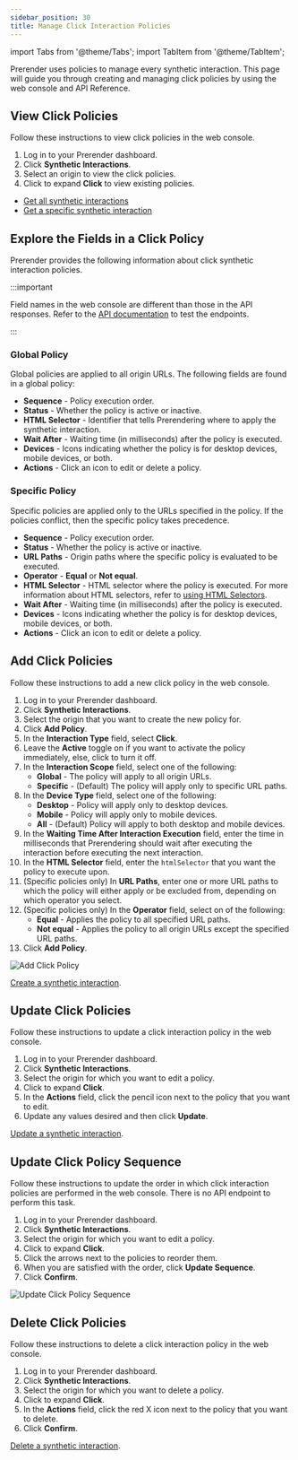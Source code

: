 ```yaml
---
sidebar_position: 30
title: Manage Click Interaction Policies
---
```

import Tabs from '@theme/Tabs';
import TabItem from '@theme/TabItem';

Prerender uses policies to manage every synthetic interaction. This page will guide you through creating and managing click policies by using the web console and API Reference.


## View Click Policies

<Tabs groupId="operating-systems">
<TabItem value="console" label="Web Console">

Follow these instructions to view click policies in the web console.

1. Log in to your Prerender dashboard.
2. Click **Synthetic Interactions**.
3. Select an origin to view the click policies.
4. Click to expand **Click** to view existing policies.

</TabItem>
<TabItem value="api" label="REST API">

- [Get all synthetic interactions](https://www.macrometa.com/docs/apiPrerendering#/paths/api-prerender-v1-origins-origin--interactions/get)
- [Get a specific synthetic interaction](https://www.macrometa.com/docs/apiPrerendering#/paths/api-prerender-v1-origins-origin--interactions--type/get)

</TabItem>
</Tabs>

## Explore the Fields in a Click Policy

Prerender provides the following information about click synthetic interaction policies. 

:::important

Field names in the web console are different than those in the API responses. Refer to the [API documentation](https://www.macrometa.com/docs/apiPrerendering#/paths/api-prerender-v1-origins-origin--interactions--type/patch) to test the endpoints.

:::

### Global Policy

Global policies are applied to all origin URLs. The following fields are found in a global policy:

- **Sequence** - Policy execution order.
- **Status** - Whether the policy is active or inactive.
- **HTML Selector** - Identifier that tells Prerendering where to apply the synthetic interaction.
- **Wait After** - Waiting time (in milliseconds) after the policy is executed.
- **Devices** - Icons indicating whether the policy is for desktop devices, mobile devices, or both.
- **Actions** - Click an icon to edit or delete a policy.

### Specific Policy

Specific policies are applied only to the URLs specified in the policy. If the policies conflict, then the specific policy takes precedence.

- **Sequence** - Policy execution order.
- **Status** - Whether the policy is active or inactive.
- **URL Paths** - Origin paths where the specific policy is evaluated to be executed.
- **Operator** - **Equal** or **Not equal**.
- **HTML Selector** - HTML selector where the policy is executed. For more information about HTML selectors, refer to [using HTML Selectors](../02-managing-interactions/index.md).
- **Wait After** - Waiting time (in milliseconds) after the policy is executed.
- **Devices** - Icons indicating whether the policy is for desktop devices, mobile devices, or both.
- **Actions** - Click an icon to edit or delete a policy.

## Add Click Policies

<Tabs groupId="operating-systems3">
<TabItem value="console" label="Web Console">

Follow these instructions to add a new click policy in the web console.

1. Log in to your Prerender dashboard.
2. Click **Synthetic Interactions**.
3. Select the origin that you want to create the new policy for.
4. Click **Add Policy**.
5. In the **Interaction Type** field, select **Click**.
6. Leave the **Active** toggle on if you want to activate the policy immediately, else, click to turn it off.
7. In the **Interaction Scope** field, select one of the following:
   - **Global** - The policy will apply to all origin URLs.
   - **Specific** - (Default) The policy will apply only to specific URL paths.
8. In the **Device Type** field, select one of the following:
   - **Desktop** - Policy will apply only to desktop devices.
   - **Mobile** - Policy will apply only to mobile devices.
   - **All** - (Default) Policy will apply to both desktop and mobile devices.
9. In the **Waiting Time After Interaction Execution** field, enter the time in milliseconds that Prerendering should wait after executing the interaction before executing the next interaction.
10. In the **HTML Selector** field, enter the `htmlSelector` that you want the policy to execute upon.
11. (Specific policies only) In **URL Paths**, enter one or more URL paths to which the policy will either apply or be excluded from, depending on which operator you select.
12. (Specific policies only) In the **Operator** field, select on of the following:
    - **Equal** - Applies the policy to all specified URL paths.
    - **Not equal** - Applies the policy to all origin URLs except the specified URL paths.
13. Click **Add Policy**.

![Add Click Policy](/img/prerendering/add-click-policy.png)

</TabItem>
<TabItem value="api" label="REST API">

[Create a synthetic interaction](https://www.macrometa.com/docs/apiPrerendering#/paths/api-prerender-v1-origins-origin--interactions--type/post).

</TabItem>
</Tabs>

## Update Click Policies

<Tabs groupId="operating-systems4">
<TabItem value="console" label="Web Console">

Follow these instructions to update a click interaction policy in the web console.

1. Log in to your Prerender dashboard.
2. Click **Synthetic Interactions**.
3. Select the origin for which you want to edit a policy.
4. Click to expand **Click**.
5. In the **Actions** field, click the pencil icon next to the policy that you want to edit.
6. Update any values desired and then click **Update**.

</TabItem>
<TabItem value="api" label="REST API">

[Update a synthetic interaction](https://www.macrometa.com/docs/apiPrerendering#/paths/api-prerender-v1-origins-origin--interactions--type/patch).

</TabItem>
</Tabs>

## Update Click Policy Sequence

Follow these instructions to update the order in which click interaction policies are performed in the web console. There is no API endpoint to perform this task.

1. Log in to your Prerender dashboard.
2. Click **Synthetic Interactions**.
3. Select the origin for which you want to edit a policy.
4. Click to expand **Click**.
5. Click the arrows next to the policies to reorder them.
6. When you are satisfied with the order, click **Update Sequence**.
7. Click **Confirm**.

![Update Click Policy Sequence](/img/prerendering/update-click-policy-sequence.png)

## Delete Click Policies

<Tabs groupId="operating-systems5">
<TabItem value="console" label="Web Console">

Follow these instructions to delete a click interaction policy in the web console.

1. Log in to your Prerender dashboard.
2. Click **Synthetic Interactions**.
3. Select the origin for which you want to delete a policy.
4. Click to expand **Click**.
5. In the **Actions** field, click the red X icon next to the policy that you want to delete.
6. Click **Confirm**.

</TabItem>
<TabItem value="api" label="REST API">

[Delete a synthetic interaction](https://www.macrometa.com/docs/apiPrerendering#/paths/api-prerender-v1-origins-origin--interactions--type/delete).

</TabItem>
</Tabs>
